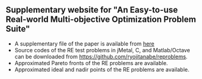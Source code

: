 ##  Supplementary website for "An Easy-to-use Real-world Multi-objective Optimization Problem Suite"

- A supplementary file of the paper is available from [here](https://github.com/ryojitanabe/reproblems/doc/re-supplementary_file.pdf)
- Source codes of the RE test problems in jMetal, C, and Matlab/Octave can be downloaded from https://github.com/ryojitanabe/reproblems.
 - Approximated Pareto fronts of the RE problems are available.
 - Approximated ideal and nadir points of the RE problems are available.
